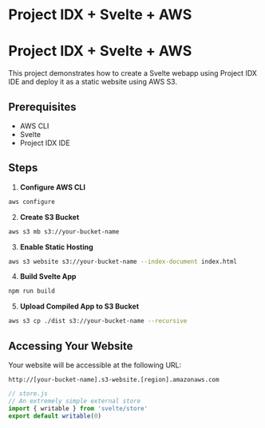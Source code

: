 # Project IDX + Svelte + AWS

# Project IDX + Svelte + AWS

This project demonstrates how to create a Svelte webapp using Project IDX IDE and deploy it as a static website using AWS S3.

## Prerequisites

- AWS CLI
- Svelte
- Project IDX IDE

## Steps

1. **Configure AWS CLI**

```bash
aws configure
```

2. **Create S3 Bucket**

```bash
aws s3 mb s3://your-bucket-name
```

3. **Enable Static Hosting**

```bash
aws s3 website s3://your-bucket-name --index-document index.html
```

4. **Build Svelte App**

```bash
npm run build
```

5. **Upload Compiled App to S3 Bucket**

```bash
aws s3 cp ./dist s3://your-bucket-name --recursive
```

## Accessing Your Website

Your website will be accessible at the following URL:

```
http://[your-bucket-name].s3-website.[region].amazonaws.com
```


```js
// store.js
// An extremely simple external store
import { writable } from 'svelte/store'
export default writable(0)
```
